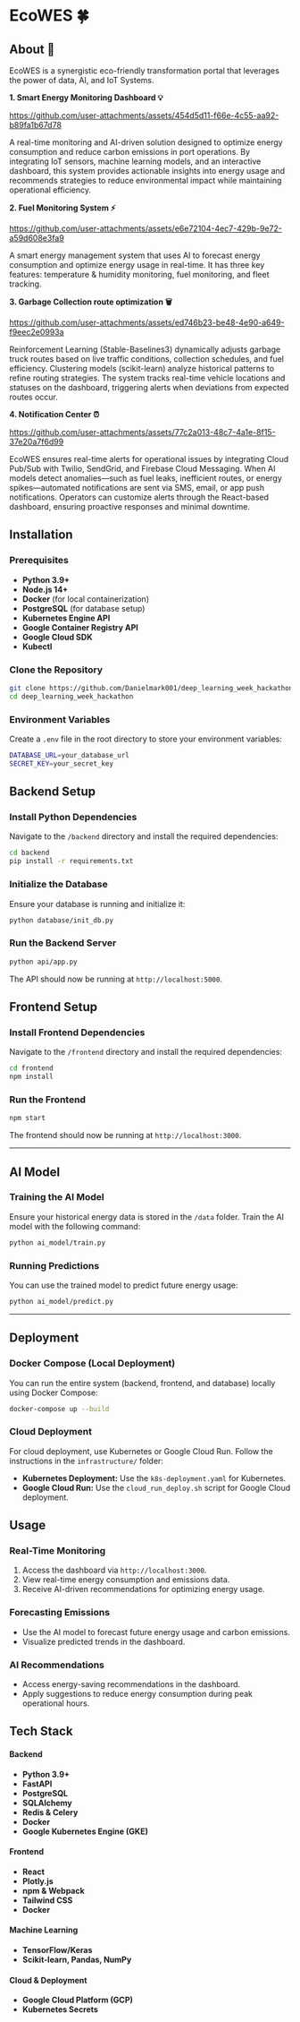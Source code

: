 # EcoWES 🍀

## About :blue_book:
EcoWES is a synergistic eco-friendly transformation portal that leverages the power of data, AI, and IoT Systems.

**1. Smart Energy Monitoring Dashboard :bulb:** 

https://github.com/user-attachments/assets/454d5d11-f66e-4c55-aa92-b89fa1b67d78

A real-time monitoring and AI-driven solution designed to optimize energy consumption and reduce carbon 
emissions in port operations. By integrating IoT sensors, machine learning models, and an interactive dashboard, this system provides actionable insights into 
energy usage and recommends strategies to reduce environmental impact while maintaining operational efficiency. <br>

**2. Fuel Monitoring System ⚡** 

https://github.com/user-attachments/assets/e6e72104-4ec7-429b-9e72-a59d608e3fa9

A smart energy management system that uses AI to forecast energy consumption and optimize energy usage in real-time. It has three key features: temperature & humidity monitoring, fuel monitoring, and fleet tracking. 

**3. Garbage Collection route optimization 🗑️** 

https://github.com/user-attachments/assets/ed746b23-be48-4e90-a649-f9eec2e0993a

Reinforcement Learning (Stable-Baselines3) dynamically adjusts garbage truck routes based on live traffic conditions, collection schedules, and fuel efficiency. Clustering models (scikit-learn) analyze historical patterns to refine routing strategies. The system tracks real-time vehicle locations and statuses on the dashboard, triggering alerts when deviations from expected routes occur.

**4. Notification Center ⏰** 

https://github.com/user-attachments/assets/77c2a013-48c7-4a1e-8f15-37e20a7f6d99

EcoWES ensures real-time alerts for operational issues by integrating Cloud Pub/Sub with Twilio, SendGrid, and Firebase Cloud Messaging. When AI models detect anomalies—such as fuel leaks, inefficient routes, or energy spikes—automated notifications are sent via SMS, email, or app push notifications. Operators can customize alerts through the React-based dashboard, ensuring proactive responses and minimal downtime.

## Installation

### Prerequisites
- **Python 3.9+**
- **Node.js 14+**
- **Docker** (for local containerization)
- **PostgreSQL** (for database setup)
- **Kubernetes Engine API**
- **Google Container Registry API**
- **Google Cloud SDK**
- **Kubectl**

### Clone the Repository
```bash
git clone https://github.com/Danielmark001/deep_learning_week_hackathon
cd deep_learning_week_hackathon
```

### Environment Variables
Create a `.env` file in the root directory to store your environment variables:
```bash
DATABASE_URL=your_database_url
SECRET_KEY=your_secret_key
```


## Backend Setup

### Install Python Dependencies
Navigate to the `/backend` directory and install the required dependencies:
```bash
cd backend
pip install -r requirements.txt
```

### Initialize the Database
Ensure your database is running and initialize it:
```bash
python database/init_db.py
```

### Run the Backend Server
```bash
python api/app.py
```
The API should now be running at `http://localhost:5000`.



## Frontend Setup

### Install Frontend Dependencies
Navigate to the `/frontend` directory and install the required dependencies:
```bash
cd frontend
npm install
```

### Run the Frontend
```bash
npm start
```
The frontend should now be running at `http://localhost:3000`.

---

## AI Model

### Training the AI Model
Ensure your historical energy data is stored in the `/data` folder. Train the AI model with the following command:
```bash
python ai_model/train.py
```

### Running Predictions
You can use the trained model to predict future energy usage:
```bash
python ai_model/predict.py
```

---

## Deployment

### Docker Compose (Local Deployment)
You can run the entire system (backend, frontend, and database) locally using Docker Compose:
```bash
docker-compose up --build
```

### Cloud Deployment
For cloud deployment, use Kubernetes or Google Cloud Run. Follow the instructions in the `infrastructure/` folder:
- **Kubernetes Deployment:** Use the `k8s-deployment.yaml` for Kubernetes.
- **Google Cloud Run:** Use the `cloud_run_deploy.sh` script for Google Cloud deployment.



## Usage

### Real-Time Monitoring
1. Access the dashboard via `http://localhost:3000`.
2. View real-time energy consumption and emissions data.
3. Receive AI-driven recommendations for optimizing energy usage.

### Forecasting Emissions
- Use the AI model to forecast future energy usage and carbon emissions.
- Visualize predicted trends in the dashboard.

### AI Recommendations
- Access energy-saving recommendations in the dashboard.
- Apply suggestions to reduce energy consumption during peak operational hours.




## **Tech Stack**

#### **Backend**
- **Python 3.9+**
- **FastAPI** 
- **PostgreSQL** 
- **SQLAlchemy** 
- **Redis & Celery**
- **Docker**
- **Google Kubernetes Engine (GKE)**

#### **Frontend**
- **React**
- **Plotly.js**
- **npm & Webpack**
- **Tailwind CSS**
- **Docker**

#### **Machine Learning**
- **TensorFlow/Keras**
- **Scikit-learn, Pandas, NumPy**

#### **Cloud & Deployment**
- **Google Cloud Platform (GCP)**
- **Kubernetes Secrets**






